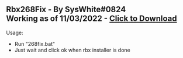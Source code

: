 Rbx268Fix - By SysWhite#0824 <br>
Working as of 11/03/2022 - [Click to Download](https://github.com/SysWhiteDev/Rbx268Fix/archive/refs/tags/Working.zip)
---
Usage:
- Run "268fix.bat"
- Just wait and click ok when rbx installer is done

